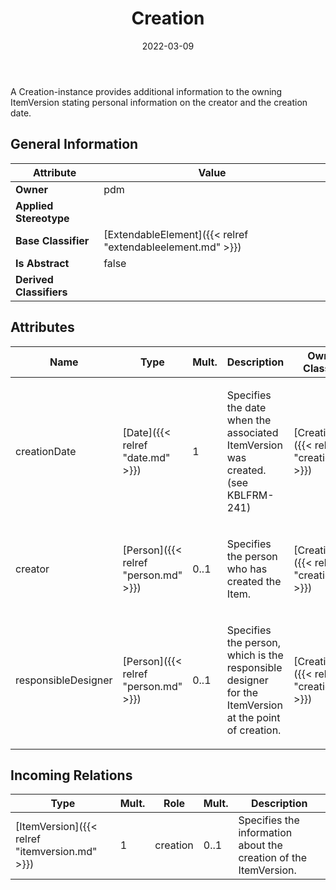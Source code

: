 ﻿---
title: Creation
toc: false
type: specs
date: "2022-03-09"
draft: false
specification: VEC
version: 2.0.0
documentType: "Recommendation"
elementType: Class
classes:
  - Creation
menu_name: vec-2.0.0
---
<p>A Creation-instance provides additional information to the owning ItemVersion stating personal information on the creator and the creation date. </p>

## General Information

| Attribute               | Value |
|-------------------------|-------|
| **Owner**               | pdm |
| **Applied Stereotype**  |   |
| **Base Classifier**     | [ExtendableElement]({{< relref "extendableelement.md" >}})<br/>  |
| **Is Abstract**         | false |
| **Derived Classifiers** |   |

## Attributes
|  Name  |  Type  |  Mult.  |  Description  |  Owning Classifier  |
|--------|--------|---------|---------------|--------------|
|creationDate | [Date]({{< relref "date.md" >}}) | 1 | <p>Specifies the date when the associated ItemVersion was created. (see KBLFRM-241) </p> | [Creation]({{< relref "creation.md" >}}) |
|creator | [Person]({{< relref "person.md" >}}) | 0..1 | <p>Specifies the person who has created the Item. </p> | [Creation]({{< relref "creation.md" >}}) |
|responsibleDesigner | [Person]({{< relref "person.md" >}}) | 0..1 | <p> Specifies the person, which is the responsible designer for the ItemVersion at the point of creation.      </p> | [Creation]({{< relref "creation.md" >}}) |

##  Incoming Relations
|    Type  |   Mult.  |   Role    |   Mult.   |   Description  |
|----------|----------|-----------|-----------|----------------|
| [ItemVersion]({{< relref "itemversion.md" >}}) | 1 | creation | 0..1 | Specifies the information about the creation of the ItemVersion. |
